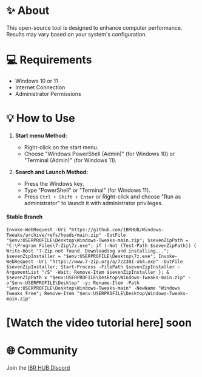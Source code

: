 # ✨ About
This open-source tool is designed to enhance computer performance. Results may vary based on your system's configuration.

# 💻 Requirements
- Windows 10 or 11
- Internet Connection
- Administrator Permissions

# 💡  How to Use
1. **Start menu Method:**
   - Right-click on the start menu.
   - Choose "Windows PowerShell (Admin)" (for Windows 10) or "Terminal (Admin)" (for Windows 11).

2. **Search and Launch Method:**
   - Press the Windows key.
   - Type "PowerShell" or "Terminal" (for Windows 11).
   - Press `Ctrl + Shift + Enter` or Right-click and choose "Run as administrator" to launch it with administrator privileges.

#### Stable Branch 
```
Invoke-WebRequest -Uri "https://github.com/IBRHUB/Windows-Tweaks/archive/refs/heads/main.zip" -OutFile "$env:USERPROFILE\Desktop\Windows-Tweaks-main.zip"; $sevenZipPath = "C:\Program Files\7-Zip\7z.exe"; if (-Not (Test-Path $sevenZipPath)) { Write-Host "7-Zip not found. Downloading and installing..."; $sevenZipInstaller = "$env:USERPROFILE\Desktop\7z.exe"; Invoke-WebRequest -Uri "https://www.7-zip.org/a/7z2301-x64.exe" -OutFile $sevenZipInstaller; Start-Process -FilePath $sevenZipInstaller -ArgumentList "/S" -Wait; Remove-Item $sevenZipInstaller }; & $sevenZipPath x "$env:USERPROFILE\Desktop\Windows-Tweaks-main.zip" -o"$env:USERPROFILE\Desktop" -y; Rename-Item -Path "$env:USERPROFILE\Desktop\Windows-Tweaks-main" -NewName "Windows Tweaks Free"; Remove-Item "$env:USERPROFILE\Desktop\Windows-Tweaks-main.zip"
```


# [Watch the video tutorial here] soon

# 🌐 Community
Join the [IBR HUB Discord](https://discord.gg/ibrpride-961025296088301648) 



